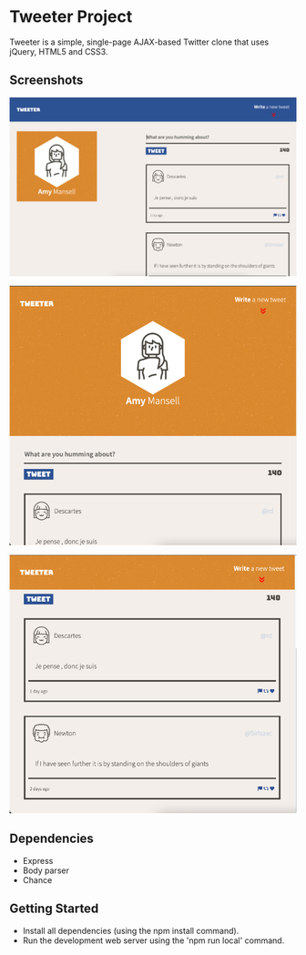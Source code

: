 # Tweeter Project

Tweeter is a simple, single-page AJAX-based Twitter clone that uses jQuery, HTML5 and CSS3. 

## Screenshots

!["Screenshot of Main Page on Desktop"](https://github.com/sharifhashim/my_tweeter/blob/master/docs/main-page-desktop.png?raw=true)

!["Screenshot of Main Page on Tablet"](https://github.com/sharifhashim/my_tweeter/blob/master/docs/main-page-tablet.png?raw=true)

!["Screenshot of Main Page on Tablet2"](https://github.com/sharifhashim/my_tweeter/blob/master/docs/main-page-tablet2.png?raw=true)


## Dependencies

- Express
- Body parser
- Chance

## Getting Started

- Install all dependencies (using the npm install command).
- Run the development web server using the 'npm run local' command.

